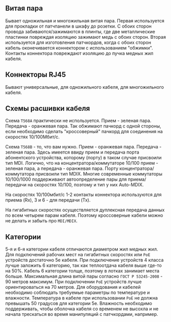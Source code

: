 ## Витая пара

Бывает одножильная и многожильная витая пара. Первая используется для прокладки от патчпанели в шкафу до розетки. С обоих сторон провода забиваются/зажимаются в плинты, где две металлические пластинки повреждая изоляцию зажимают медь с обоих сторон. Вторая используется для изготовления патчкордов, когда с обоих сторон кабель оконечивается коннектором c использованием "обжимки". Контакты коннектора повреждают изоляцию до пучка медных жил кабеля.
## Коннекторы RJ45

Бывают универсальные, для одножильного кабеля, для многожильного кабеля.
## Схемы расшивки кабеля

Схема `Т568A` практически не используется. Прием - зеленая пара. Передача - оранжевая пара. Так обжимают пачкорд с одной стороны, если необходимо сделать "кроссоверный" пачкорд для соединения на скоростях 10/100Мбит/с.

Схема `T568B` - то, что вам нужно. Прием - оранжевая пара. Передача - зеленая пара. Здесь имеется ввиду прием и передача порта абонентского устройства, которому (порту) в таком случае присвоили тип MDI. Логично, что на концентратора/коммутаторе 10/100 прием - зеленая пара, а передача - оранжевая пара. Порту концентратора/коммутатора присвоили тип MDIX. Многие современные коммутаторы 10/100/1000 поддерживают автоопределение пары для приема/передачи на скоростях 10/100, поэтому и тип у них Auto-MDIX.

На скоростях 10/100мбит/с 1-2 контакты коннектора используются для приема (Rx), 3 и 6 - для передачи (Tx).

На гигабитных скоростях осуществляется дуплексная передача данных по всем четырем парам кабеля. Поэтому кроссоверные кабели можно не делать и забыть про `MDI/MDIX`.
## Категории

5-я и 6-я категории кабеля отличаются диаметром жил медных жил. Для подключений рабочих мест на гигабитных скоростях или `PoE` устройств достаточно 5e кабеля. При подключение устройств 4 класса лучше заложить 6 категорию, так как теплоотдача кабеля выше где-то на 50%. Кабель 6 категории толще, поэтому в лотках занимает места больше. Максимальная длина витой пары согласно `ГОСТ Р 53245-2008` - 90 метров максимум. При подключении `PoE` устройств лучше ориентироваться на 70 метров. Для оборудования и кабелей необходимо соблюдать требуемые параметры по температуре и влажности. Температура в кабеле при использовании `PoE` не должна превышать 50 градусов для категории 5e. Влажность необходимо поддерживать, чтобы оболочка кабеля со временем не высохла и не начала трескаться во время манипуляций с патчкордами, например.